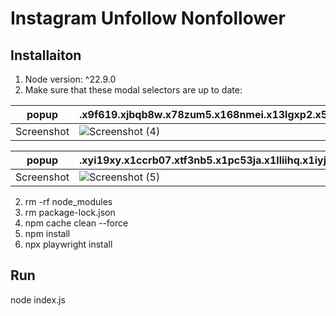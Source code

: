 # Instagram Unfollow Nonfollower

## Installaiton
1. Node version: ^22.9.0
2. Make sure that these modal selectors are up to date:

popup | .x9f619.xjbqb8w.x78zum5.x168nmei.x13lgxp2.x5pf9jr.xo71vjh.x1n2onr6.x1plvlek.xryxfnj.x1iyjqo2.x2lwn1j.xeuugli.xdt5ytf.xqjyukv.x1qjc9v5.x1oa3qoh.x1nhvcw1 
--- | --- 
 Screenshot   |![Screenshot (4)](https://github.com/user-attachments/assets/60e6fa7f-345e-4bdf-b89c-e9a6a3e9cca4)

popup | .xyi19xy.x1ccrb07.xtf3nb5.x1pc53ja.x1lliihq.x1iyjqo2.xs83m0k.xz65tgg.x1rife3k.x1n2onr6 
--- | --- 
 Screenshot   |![Screenshot (5)](https://github.com/user-attachments/assets/e566082e-4fb4-45ad-b781-640c18e46f9e)
2. rm -rf node_modules
3. rm package-lock.json
4. npm cache clean --force
5. npm install
6. npx playwright install

## Run
node index.js
